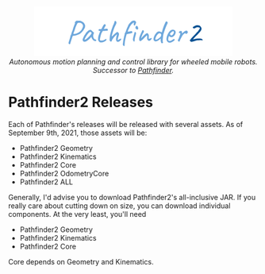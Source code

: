 <p align="center">
<img src="media/pathfinder2-logo.png" alt="Pathfinder2">
<br>
<i>Autonomous motion planning and control library for wheeled mobile robots.</i>
<br>
<i>Successor to <a href="https://github.com/Wobblyyyy/Pathfinder">Pathfinder</a>.</i>
</p>

<h1>Pathfinder2 Releases</h1>

Each of Pathfinder's releases will be released with several assets. As of September 9th, 2021,
those assets will be:
- Pathfinder2 Geometry
- Pathfinder2 Kinematics
- Pathfinder2 Core
- Pathfinder2 OdometryCore
- Pathfinder2 ALL

Generally, I'd advise you to download Pathfinder2's all-inclusive JAR. If you really care about
cutting down on size, you can download individual components. At the very least, you'll need
- Pathfinder2 Geometry
- Pathfinder2 Kinematics
- Pathfinder2 Core

Core depends on Geometry and Kinematics.
